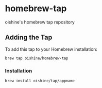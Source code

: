 # homebrew-tap
oishine's homebrew tap repository

## Adding the Tap

To add this tap to your Homebrew installation:

```bash
brew tap oishine/homebrew-tap
```

### Installation

```bash
brew install oishine/tap/appname
```
